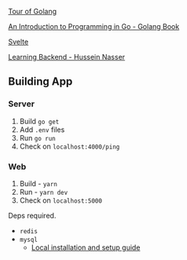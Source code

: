 [Tour of Golang](https://tour.golang.org/welcome/1)

[An Introduction to Programming in Go - Golang Book](https://www.golang-book.com/books/intro)

[Svelte](https://svelte.dev)



[Learning Backend - Hussein Nasser](https://www.youtube.com/c/HusseinNasser-software-engineering/playlists)



## Building App

### Server

1. Build `go get`
2. Add `.env` files
3. Run `go run`
4. Check on `localhost:4000/ping`

### Web

1. Build - `yarn`
2. Run - `yarn dev`
3. Check on `localhost:5000`


Deps required.

* `redis`
* `mysql`
    - [Local installation and setup guide](https://flaviocopes.com/mysql-how-to-install/)
